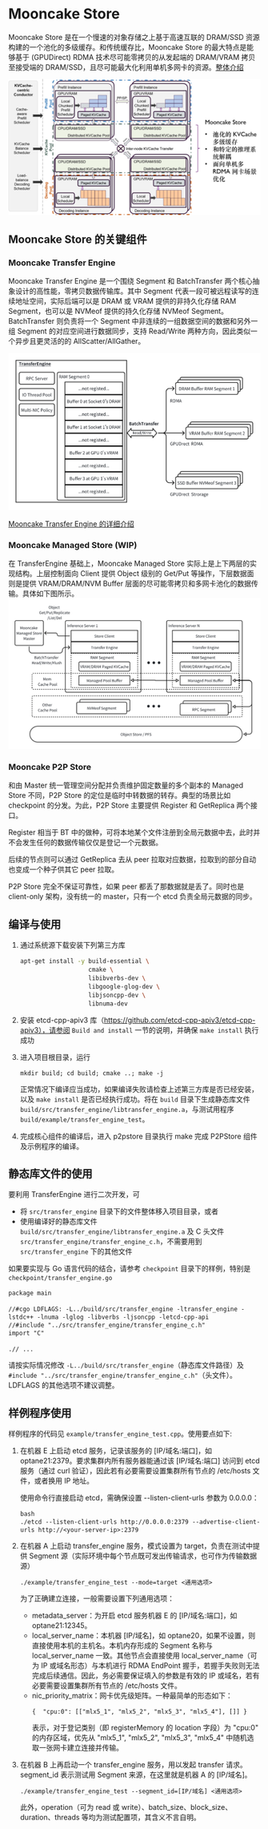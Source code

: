 # Mooncake Store

Mooncake Store 是在一个慢速的对象存储之上基于高速互联的 DRAM/SSD 资源构建的一个池化的多级缓存。和传统缓存比，Mooncake Store 的最大特点是能够基于 (GPUDirect) RDMA 技术尽可能零拷贝的从发起端的 DRAM/VRAM 拷贝至接受端的 DRAM/SSD，且尽可能最大化利用单机多网卡的资源。[整体介绍](doc/overview.md)

![mooncake](doc/fig/mooncake.png)

## Mooncake Store 的关键组件

### Mooncake Transfer Engine
Mooncake Transfer Engine 是一个围绕  Segment 和 BatchTransfer 两个核心抽象设计的高性能，零拷贝数据传输库。其中 Segment 代表一段可被远程读写的连续地址空间，实际后端可以是 DRAM 或 VRAM 提供的非持久化存储 RAM Segment，也可以是 NVMeof 提供的持久化存储 NVMeof Segment。BatchTransfer 则负责将一个 Segment 中非连续的一组数据空间的数据和另外一组 Segment 的对应空间进行数据同步，支持 Read/Write 两种方向，因此类似一个异步且更灵活的的 AllScatter/AllGather。

![transfer_engine](doc/fig/transfer_engine.png)

[Mooncake Transfer Engine 的详细介绍](doc/transfer_engine.md)

### Mooncake Managed Store (WIP)
在 TransferEngine 基础上，Mooncake Managed Store 实际上是上下两层的实现结构。上层控制面向 Client 提供 Object 级别的 Get/Put 等操作，下层数据面则是提供 VRAM/DRAM/NVM Buffer 层面的尽可能零拷贝和多网卡池化的数据传输。具体如下图所示。
![managed_store](doc/fig/managed_store.png)

### Mooncake P2P Store
和由 Master 统一管理空间分配并负责维护固定数量的多个副本的 Managed Store 不同，P2P Store 的定位是临时中转数据的转存。典型的场景比如 checkpoint 的分发。为此，P2P Store 主要提供 Register 和 GetReplica 两个接口。

Register 相当于 BT 中的做种，可将本地某个文件注册到全局元数据中去，此时并不会发生任何的数据传输仅仅是登记一个元数据。

后续的节点则可以通过 GetReplica 去从 peer 拉取对应数据，拉取到的部分自动也变成一个种子供其它 peer 拉取。

P2P Store 完全不保证可靠性，如果 peer 都丢了那数据就是丢了。同时也是 client-only 架构，没有统一的 master，只有一个 etcd 负责全局元数据的同步。

## 编译与使用

1. 通过系统源下载安装下列第三方库
   ```bash
   apt-get install -y build-essential \
                      cmake \
                      libibverbs-dev \
                      libgoogle-glog-dev \
                      libjsoncpp-dev \
                      libnuma-dev
   ```

2. 安装 etcd-cpp-apiv3 库（https://github.com/etcd-cpp-apiv3/etcd-cpp-apiv3），请参阅 `Build and install` 一节的说明，并确保 `make install` 执行成功

3. 进入项目根目录，运行
   ```
   mkdir build; cd build; cmake ..; make -j
   ```

    正常情况下编译应当成功，如果编译失败请检查上述第三方库是否已经安装，以及 `make install` 是否已经执行成功。将在 `build` 目录下生成静态库文件 `build/src/transfer_engine/libtransfer_engine.a`，与测试用程序 `build/example/transfer_engine_test`。

4. 完成核心组件的编译后，进入 p2pstore 目录执行 make 完成 P2PStore 组件及示例程序的编译。

## 静态库文件的使用
要利用 TransferEngine 进行二次开发，可
- 将 `src/transfer_engine` 目录下的文件整体移入项目目录，或者
- 使用编译好的静态库文件 `build/src/transfer_engine/libtransfer_engine.a` 及 C 头文件 `src/transfer_engine/transfer_engine_c.h`，不需要用到 `src/transfer_engine` 下的其他文件

如果要实现与 Go 语言代码的结合，请参考 `checkpoint` 目录下的样例，特别是 `checkpoint/transfer_engine.go`
```
package main

//#cgo LDFLAGS: -L../build/src/transfer_engine -ltransfer_engine -lstdc++ -lnuma -lglog -libverbs -ljsoncpp -letcd-cpp-api
//#include "../src/transfer_engine/transfer_engine_c.h"
import "C"

.// ...
```
请按实际情况修改 `-L../build/src/transfer_engine`（静态库文件路径）及 `#include "../src/transfer_engine/transfer_engine_c.h"`（头文件）。LDFLAGS 的其他选项不建议调整。

## 样例程序使用
样例程序的代码见 `example/transfer_engine_test.cpp`。使用要点如下:

1. 在机器 E 上启动 etcd 服务，记录该服务的 [IP/域名:端口]，如 optane21:2379。要求集群内所有服务器能通过该 [IP/域名:端口] 访问到 etcd 服务（通过 curl 验证），因此若有必要需要设置集群所有节点的 /etc/hosts 文件，或者换用 IP 地址。

    使用命令行直接启动 etcd，需确保设置 --listen-client-urls 参数为 0.0.0.0：
    ```
    bash
    ./etcd --listen-client-urls http://0.0.0.0:2379 --advertise-client-urls http://<your-server-ip>:2379
    ```

2. 在机器 A 上启动 transfer_engine 服务，模式设置为 target，负责在测试中提供 Segment 源（实际环境中每个节点既可发出传输请求，也可作为传输数据源）

    ```
    ./example/transfer_engine_test --mode=target <通用选项>
    ```
   
    为了正确建立连接，一般需要设置下列通用选项：
    - metadata_server：为开启 etcd 服务机器 E 的 [IP/域名:端口]，如 optane21:12345。
    - local_server_name：本机器 [IP/域名]，如 optane20，如果不设置，则直接使用本机的主机名。本机内存形成的 Segment 名称与 local_server_name 一致。其他节点会直接使用 local_server_name（可为 IP 或域名形态）与本机进行 RDMA EndPoint 握手，若握手失败则无法完成后续通信。因此，务必需要保证填入的参数是有效的 IP 或域名，若有必要需要设置集群所有节点的 /etc/hosts 文件。
    - nic_priority_matrix：网卡优先级矩阵。一种最简单的形态如下：
        ```
        {  "cpu:0": [["mlx5_1", "mlx5_2", "mlx5_3", "mlx5_4"], []] }
        ```
        表示，对于登记类别（即 registerMemory 的 location 字段）为 "cpu:0" 的内存区域，优先从 "mlx5_1", "mlx5_2", "mlx5_3", "mlx5_4" 中随机选取一张网卡建立连接并传输。

3. 在机器 B 上再启动一个 transfer_engine 服务，用以发起 transfer 请求。segment_id 表示测试用 Segment 来源，在这里就是机器 A 的 [IP/域名]。
    ```
    ./example/transfer_engine_test --segment_id=[IP/域名] <通用选项>
    ```
    此外，operation（可为 read 或 write）、batch_size、block_size、duration、threads 等均为测试配置项，其含义不言自明。


